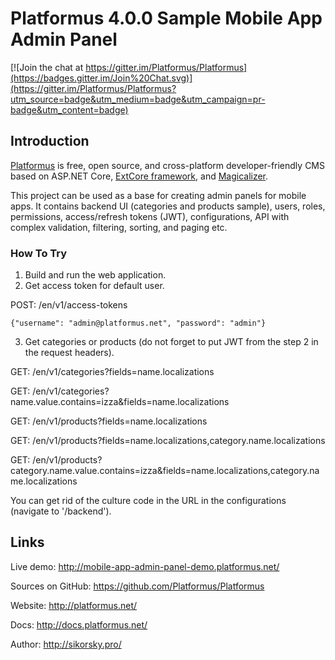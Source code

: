 # Platformus 4.0.0 Sample Mobile App Admin Panel

[![Join the chat at https://gitter.im/Platformus/Platformus](https://badges.gitter.im/Join%20Chat.svg)](https://gitter.im/Platformus/Platformus?utm_source=badge&utm_medium=badge&utm_campaign=pr-badge&utm_content=badge)

## Introduction

[Platformus](https://github.com/Platformus/Platformus) is free, open source, and cross-platform developer-friendly CMS
based on ASP.NET Core, [ExtCore framework](https://github.com/ExtCore/ExtCore),
and [Magicalizer](https://github.com/Magicalizer/Magicalizer).

This project can be used as a base for creating admin panels for mobile apps. It contains backend UI (categories and products sample),
users, roles, permissions, access/refresh tokens (JWT), configurations, API with complex validation, filtering, sorting, and paging etc.

### How To Try

1. Build and run the web application.
2. Get access token for default user.

POST: /en/v1/access-tokens

```
{"username": "admin@platformus.net", "password": "admin"}
```

3. Get categories or products (do not forget to put JWT from the step 2 in the request headers).

GET: /en/v1/categories?fields=name.localizations

GET: /en/v1/categories?name.value.contains=izza&fields=name.localizations

GET: /en/v1/products?fields=name.localizations

GET: /en/v1/products?fields=name.localizations,category.name.localizations

GET: /en/v1/products?category.name.value.contains=izza&fields=name.localizations,category.name.localizations

You can get rid of the culture code in the URL in the configurations (navigate to '/backend').

## Links

Live demo: http://mobile-app-admin-panel-demo.platformus.net/

Sources on GitHub: https://github.com/Platformus/Platformus

Website: http://platformus.net/

Docs: http://docs.platformus.net/

Author: http://sikorsky.pro/
